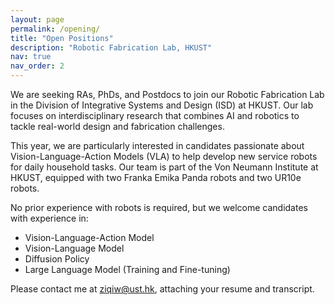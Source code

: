 ```yaml
---
layout: page
permalink: /opening/
title: "Open Positions"
description: "Robotic Fabrication Lab, HKUST"
nav: true
nav_order: 2
---
```


We are seeking RAs, PhDs, and Postdocs to join our Robotic Fabrication Lab in the Division of Integrative Systems and Design (ISD) at HKUST. Our lab focuses on interdisciplinary research that combines AI and robotics to tackle real-world design and fabrication challenges.

This year, we are particularly interested in candidates passionate about Vision-Language-Action Models (VLA) to help develop new service robots for daily household tasks. Our team is part of the Von Neumann Institute at HKUST, equipped with two Franka Emika Panda robots and two UR10e robots.

No prior experience with robots is required, but we welcome candidates with experience in:

- Vision-Language-Action Model
- Vision-Language Model
- Diffusion Policy
- Large Language Model (Training and Fine-tuning)

Please contact me at <ziqiw@ust.hk>, attaching your resume and transcript.
